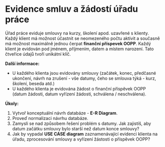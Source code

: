 # Evidence smluv a žádostí úřadu práce
Úřad práce eviduje smlouvy na kurzy, školení apod. uzavřené s klienty. Každý klient má možnost účastnit se neomezeného počtu aktivit a současně má možnost maximálně jednou čerpat **finanční příspevek OOPP**. Každý klient je evidován pod jménem, příjmením, datem a místem narození. Tato čtveřice údajů tvoří unikátní klíč.

**Další informace:**
- U každého klienta jsou evidovány smlouvy (začátek, konec, předčasné ukončení, návrh na zrušení - vše datumy, čeho se smlouva týká - kurz, školení, beseda atd.)
- U každého klienta je evidována žádost o finanční příspěvek OOPP (datum žádosti, datum vyřízení žádosti, schválena / neschválena).

**Úkoly:**
1. Vytvoř konceptuální návrh databáze - **E-R Diagram**.
2. Proveď normalizaci návrhu databáze.
3. Zamysli se nad způsobem řešení problém s datumy. Jak zajistíš, aby datum začátku smlouvy bylo starší než datum konce smlouvy?
4. Jak by vypadal **USE CASE diagram** zaznamenávající evidenci klienta na úřadu, zprocesování smlouvy a vyřízení žástosti o příspěvek OOPP?